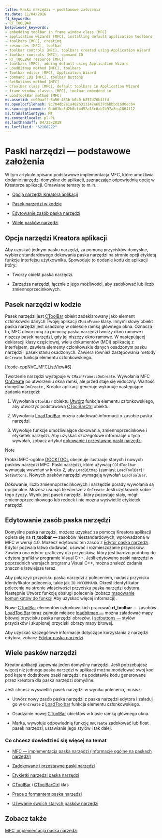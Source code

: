 ```yaml
---
title: Paski narzędzi — podstawowe założenia
ms.date: 11/04/2016
f1_keywords:
- RT_TOOLBAR
helpviewer_keywords:
- embedding toolbar in frame window class [MFC]
- application wizards [MFC], installing default application toolbars
- toolbars [MFC], creating
- resources [MFC], toolbar
- toolbar controls [MFC], toolbars created using Application Wizard
- toolbar controls [MFC], command ID
- RT_TOOLBAR resource [MFC]
- toolbars [MFC], adding default using Application Wizard
- LoadBitmap method [MFC], toolbars
- Toolbar editor [MFC], Application Wizard
- command IDs [MFC], toolbar buttons
- SetButtons method [MFC]
- CToolBar class [MFC], default toolbars in Application Wizard
- frame window classes [MFC], toolbar embedded in
- LoadToolBar method [MFC]
ms.assetid: cc00aaff-8a56-433b-b0c0-b857d76b4ffd
ms.openlocfilehash: 9c784db2e1a482b313147e6837d6bbbd16d0ecb4
ms.sourcegitcommit: 0ab61bc3d2b6cfbd52a16c6ab2b97a8ea1864f12
ms.translationtype: MT
ms.contentlocale: pl-PL
ms.lasthandoff: 04/23/2019
ms.locfileid: "62168222"
---
```

# <a name="toolbar-fundamentals"></a>Paski narzędzi — podstawowe założenia

W tym artykule opisano podstawowe implementacja MFC, które umożliwia dodanie narzędzi domyślne do aplikacji, zaznaczając odpowiednią opcję w Kreatorze aplikacji. Omawiane tematy to m.in.:

- [Opcja narzędzi Kreatora aplikacji](#_core_the_appwizard_toolbar_option)

- [Pasek narzędzi w kodzie](#_core_the_toolbar_in_code)

- [Edytowanie zasób paska narzędzi](#_core_editing_the_toolbar_resource)

- [Wiele pasków narzędzi](#_core_multiple_toolbars)

##  <a name="_core_the_appwizard_toolbar_option"></a> Opcja narzędzi Kreatora aplikacji

Aby uzyskać jednym pasku narzędzi, za pomocą przycisków domyślne, wybierz standardowego dokowania paska narzędzi na stronie opcji etykietą funkcje interfejsu użytkownika. Spowoduje to dodanie kodu do aplikacji który:

- Tworzy obiekt paska narzędzi.

- Zarządza narzędzi, łącznie z jego możliwości, aby zadokować lub liczb zmiennoprzecinkowych.

##  <a name="_core_the_toolbar_in_code"></a> Pasek narzędzi w kodzie

Pasek narzędzi jest [CToolBar](../mfc/reference/ctoolbar-class.md) obiekt zadeklarowany jako element członkowski danych Twojej aplikacji `CMainFrame` klasy. Innymi słowy obiekt paska narzędzi jest osadzony w obiekcie ramką głównego okna. Oznacza to, MFC utworzoną za pomocą paska narzędzi tworzy okno ramowe i niszczy pasek narzędzi, gdy jej niszczy okno ramowe. W następującej deklaracji klasy częściowej, wielu dokumentów (MDI) aplikację z interfejsem, zawiera elementy członkowskie danych osadzonym pasku narzędzi i pasek stanu osadzonych. Zawiera również zastępowania metody `OnCreate` funkcja elementu członkowskiego.

[!code-cpp[NVC_MFCListView#6](../atl/reference/codesnippet/cpp/toolbar-fundamentals_1.h)]

Tworzenie narzędzi występuje w `CMainFrame::OnCreate`. Wywołania MFC [OnCreate](../mfc/reference/cwnd-class.md#oncreate) po utworzeniu okna ramki, ale przed staje się widoczny. Wartość domyślna `OnCreate` , Kreator aplikacji generuje wykonuje następujące zadania narzędzi:

1. Wywołania `CToolBar` obiektu [Utwórz](../mfc/reference/ctoolbar-class.md#create) funkcja elementu członkowskiego, aby utworzyć podstawową [CToolBarCtrl](../mfc/reference/ctoolbarctrl-class.md) obiektu.

1. Wywołania [LoadToolBar](../mfc/reference/ctoolbar-class.md#loadtoolbar) można załadować informacji o zasobie paska narzędzi.

1. Wywołuje funkcje umożliwiające dokowania, zmiennoprzecinkowe i etykietek narzędzi. Aby uzyskać szczegółowe informacje o tych wywołań, zobacz artykuł [dokowanie i przestawne paski narzędzi](../mfc/docking-and-floating-toolbars.md).

> [!NOTE]
>  Próbki MFC-ogólne [DOCKTOOL](../overview/visual-cpp-samples.md) obejmuje ilustracje starych i nowych pasków narzędzi MFC. Paski narzędzi, które używają `COldToolbar` wymagają wywołań w kroku 2, aby `LoadBitmap` (zamiast `LoadToolBar`) i `SetButtons`. Nowych pasków narzędzi wymagają wywołań `LoadToolBar`.

Dokowanie, liczb zmiennoprzecinkowych i narzędzie porady wywołania są opcjonalne. Możesz usunąć te wiersze z `OnCreate` Jeśli użytkownik sobie tego życzy. Wynik jest pasek narzędzi, który pozostaje stały, mógł zmiennoprzecinkowego lub redock i nie można wyświetlić etykietek narzędzi.

##  <a name="_core_editing_the_toolbar_resource"></a> Edytowanie zasób paska narzędzi

Domyślne paska narzędzi, możesz uzyskać za pomocą Kreatora aplikacji opiera się na **rt_toolbar —** zasobów niestandardowych, wprowadzona w MFC w wersji 4.0. Możesz edytować ten zasób z [Edytor paska narzędzi](../windows/toolbar-editor.md). Edytor pozwala łatwo dodawać, usuwać i rozmieszczanie przycisków. Zawiera ona edytor graficzny dla przycisków, który jest bardzo podobny do edytora grafiki w programie Visual C++. Jeśli edytowano paski narzędzi w poprzednich wersjach programu Visual C++, można znaleźć zadania znacznie łatwiejsze teraz.

Aby połączyć przycisku paska narzędzi z poleceniem, nadasz przycisku identyfikator polecenia, takie jak `ID_MYCOMMAND`. Określ identyfikator polecenia na stronie właściwości przycisku paska narzędzi edytora. Następnie Utwórz funkcję obsługi polecenia (zobacz [mapowanie komunikatów do funkcji](../mfc/reference/mapping-messages-to-functions.md) Aby uzyskać więcej informacji).

Nowe [CToolBar](../mfc/reference/ctoolbar-class.md) elementów członkowskich pracować **rt_toolbar —** zasobów. [LoadToolBar](../mfc/reference/ctoolbar-class.md#loadtoolbar) teraz zajmuje miejsce [loadbitmap —](../mfc/reference/ctoolbar-class.md#loadbitmap) można załadować mapy bitowej przycisku paska narzędzi obrazów, i [setbuttons —](../mfc/reference/ctoolbar-class.md#setbuttons) stylów przycisków i skupionej przyciski obrazy mapy bitowej.

Aby uzyskać szczegółowe informacje dotyczące korzystania z narzędzi edytora, zobacz [Edytor paska narzędzi](../windows/toolbar-editor.md).

##  <a name="_core_multiple_toolbars"></a> Wiele pasków narzędzi

Kreator aplikacji zapewnia jeden domyślny narzędzi. Jeśli potrzebujesz więcej niż jednego paska narzędzi w aplikacji można modelować swój kod pod kątem dodatkowe paski narzędzi, na podstawie kodu generowane przez kreatora dla paska narzędzi domyślne.

Jeśli chcesz wyświetlić pasek narzędzi w wyniku polecenia, musisz:

- Utwórz nowy zasób paska narzędzi z paska narzędzi edytora i załaduj go w `OnCreate` z [LoadToolbar](../mfc/reference/ctoolbar-class.md#loadtoolbar) funkcja elementu członkowskiego.

- Osadzanie nowej [CToolBar](../mfc/reference/ctoolbar-class.md) obiektów w klasie ramką głównego okna.

- Marka, wywołuje odpowiednią funkcję `OnCreate` zadokować lub float pasek narzędzi, ustawianie jego stylów i tak dalej.

### <a name="what-do-you-want-to-know-more-about"></a>Co chcesz dowiedzieć się więcej na temat

- [MFC — implementacja paska narzędzi (informacje ogólne na paskach narzędzi)](../mfc/mfc-toolbar-implementation.md)

- [Zadokowane i przestawne paski narzędzi](../mfc/docking-and-floating-toolbars.md)

- [Etykietki narzędzi paska narzędzi](../mfc/toolbar-tool-tips.md)

- [CToolBar](../mfc/reference/ctoolbar-class.md) i [CToolBarCtrl](../mfc/reference/ctoolbarctrl-class.md) klas

- [Praca z formantem paska narzędzi](../mfc/working-with-the-toolbar-control.md)

- [Używanie swoich starych pasków narzędzi](../mfc/using-your-old-toolbars.md)

## <a name="see-also"></a>Zobacz także

[MFC, implementacja paska narzędzi](../mfc/mfc-toolbar-implementation.md)
